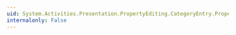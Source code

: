 ```yaml
---
uid: System.Activities.Presentation.PropertyEditing.CategoryEntry.Properties
internalonly: False
---
```

